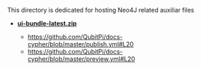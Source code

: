 This directory is dedicated for hosting Neo4J related auxiliar files

- [**ui-bundle-latest.zip**](./ui-bundle-latest.zip)

  - https://github.com/QubitPi/docs-cypher/blob/master/publish.yml#L20
  - https://github.com/QubitPi/docs-cypher/blob/master/preview.yml#L20
